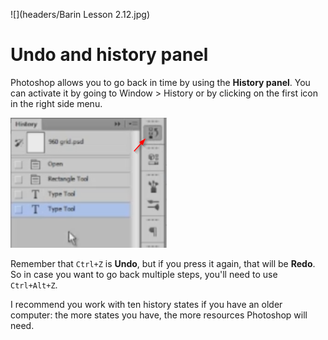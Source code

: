 ![](headers/Barin Lesson 2.12.jpg)
# Undo and history panel

Photoshop allows you to go back in time by using the **History panel**. You can activate it by going to Window > History or by clicking on the first icon in the right side menu.

![](images/2-12_history.png)

Remember that `Ctrl+Z` is **Undo**, but if you press it again, that will be **Redo**. So in case you want to go back multiple steps, you'll need to use `Ctrl+Alt+Z`.

I recommend you work with ten history states if you have an older computer: the more states you have, the more resources Photoshop will need.